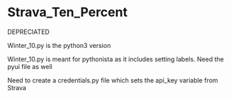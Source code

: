 # Strava_Ten_Percent
DEPRECIATED

Winter_10.py is the python3 version

Winter_10.py is meant for pythonista as it includes setting labels. Need the pyui file as well

Need to create a credentials.py file which sets the api_key variable from Strava
